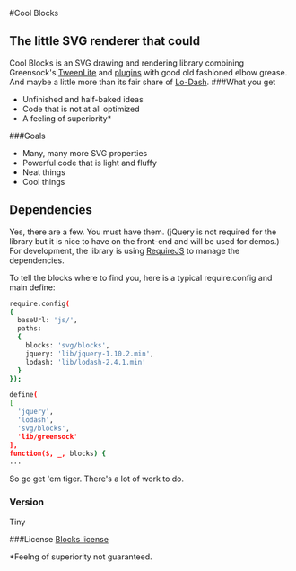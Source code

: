 #Cool Blocks
## The little SVG renderer that could

Cool Blocks is an SVG drawing and rendering library combining Greensock's [TweenLite] and [plugins] with good old fashioned elbow grease. And maybe a little more than its fair share of [Lo-Dash].
###What you get
  - Unfinished and half-baked ideas
  - Code that is not at all optimized
  - A feeling of superiority*

###Goals
  - Many, many more SVG properties
  - Powerful code that is light and fluffy
  - Neat things
  - Cool things

## Dependencies
Yes, there are a few. You must have them. (jQuery is not required for the library but it is nice to have on the front-end and will be used for demos.) For development, the library is
using [RequireJS] to manage the dependencies.

To tell the blocks where to find you, here is a typical require.config and main define:
```sh
require.config(
{
  baseUrl: 'js/',
  paths:
  {
    blocks: 'svg/blocks',
    jquery: 'lib/jquery-1.10.2.min',
    lodash: 'lib/lodash-2.4.1.min'
  }
});

define(
[
  'jquery',
  'lodash',
  'svg/blocks',
  'lib/greensock'
],
function($, _, blocks) {
...
```
So go get 'em tiger. There's a lot of work to do.

### Version
Tiny

###License
[Blocks license]

*Feelng of superiority not guaranteed.

[TweenLite]:http://www.greensock.com/why-gsap/
[plugins]:http://www.greensock.com/get-started-js/#plugins
[Lo-Dash]:http://lodash.com/
[RequireJS]:http://requirejs.org/
[Blocks license]:http://opensource.org/licenses/MIT
